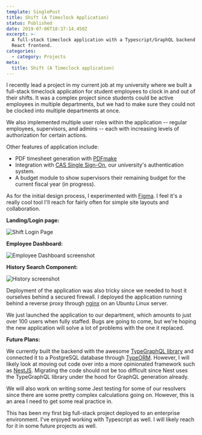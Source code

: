 ```yaml
---
template: SinglePost
title: Shift (A Timeclock Application)
status: Published
date: 2019-07-06T18:37:14.450Z
excerpt: >-
  A full-stack timeclock application with a Typescript/GraphQL backend and a
  React frontend.
categories:
  - category: Projects
meta:
  title: Shift (A Timeclock application)
---
```

I recently lead a project in my current job at my university where we built a full-stack timeclock application for student employees to clock in and out of their shifts. It was a complex project since students could be active employees in multiple departments, but we had to make sure they could not be clocked into multiple departments at once.

We also implemented multiple user roles within the application -- regular employees, supervisors, and admins -- each with increasing levels of authorization for certain actions.

Other features of application include:

* PDF timesheet generation with [PDFmake](http://pdfmake.org)
* Integration with [CAS Single Sign-On](https://www.apereo.org/projects/cas), our university's authentication system.
* A budget module to show supervisors their remaining budget for the current fiscal year (in progress).

As for the initial design process, I experimented with [Figma](https://www.figma.com/). I feel it's a really cool tool I'll reach for fairly often for simple site layouts and collaboration.

**Landing/Login page:**

![Shift Login Page](https://ucarecdn.com/a6fe067f-6efc-41a3-9895-29ad8dadd14e/ "Login")

**Employee Dashboard:**

![Employee Dashboard screenshot](https://ucarecdn.com/e7a5cd0c-9b5c-4ff3-8365-491ba42dc6b1/ "Employee Dashboard")

**History Search Component:**

![History screenshot](https://ucarecdn.com/63847406-7dd7-42d8-a37a-cf20fd9f20de/ "History Search Component")

Deployment of the application was also tricky since we needed to host it ourselves behind a secured firewall. I deployed the application running behind a reverse proxy through [nginx](https://www.nginx.com/) on an Ubuntu Linux server.

We just launched the application to our department, which amounts to just over 100 users when fully staffed. Bugs are going to come, but we're hoping the new application will solve a lot of problems with the one it replaced.

**Future Plans:**

We currently built the backend with the awesome [TypeGraphQL library](https://typegraphql.ml/) and connected it to a PostgreSQL database through [TypeORM](https://typeorm.io). However, I will likely look at moving out code over into a more opinionated framework such as [NestJS](https://nestjs.com/). Migrating the code should not be too difficult since Nest uses the TypeGraphQL library under the hood for GraphQL generation already.

We will also work on writing some Jest testing for some of our resolvers since there are some pretty complex calculations going on. However, this is an area I need to get some real practice in.

This has been my first big full-stack project deployed to an enterprise environment. I've enjoyed working with Typescript as well. I will likely reach for it in some future projects as well.
